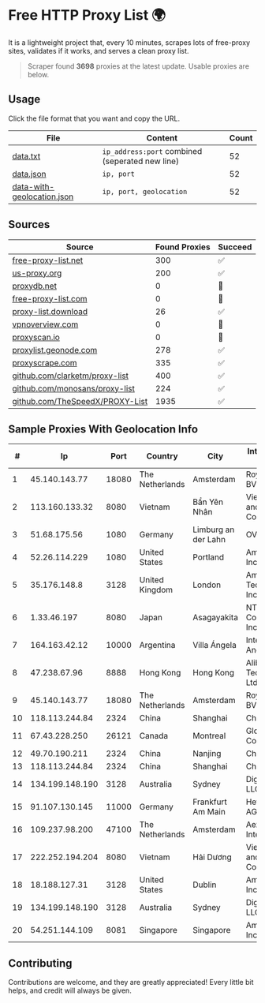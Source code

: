 
# Free HTTP Proxy List 🌍

It is a lightweight project that, every 10 minutes, scrapes lots of free-proxy sites, validates if it works, and serves a clean proxy list.


> Scraper found **3698** proxies at the latest update. Usable proxies are below.

## Usage

Click the file format that you want and copy the URL.


|File|Content|Count|
|----|-------|-----|
|[data.txt](https://raw.githubusercontent.com/themiralay/Proxy-List-World/master/data.txt)|`ip_address:port` combined (seperated new line)|52|
|[data.json](https://raw.githubusercontent.com/themiralay/Proxy-List-World/master/data.json)|`ip, port`|52|
|[data-with-geolocation.json](https://raw.githubusercontent.com/themiralay/Proxy-List-World/master/data-with-geolocation.json)|`ip, port, geolocation`|52|

## Sources

|Source|Found Proxies|Succeed|
|------|-------------|-------|
|[free-proxy-list.net](https://free-proxy-list.net)|300|✅|
|[us-proxy.org](https://www.us-proxy.org)|200|✅|
|[proxydb.net](http://proxydb.net)|0|🚫|
|[free-proxy-list.com](https://free-proxy-list.com/?page=&port=&type%5B%5D=http&type%5B%5D=https&up_time=0&search=Search)|0|🚫|
|[proxy-list.download](https://www.proxy-list.download/HTTP)|26|✅|
|[vpnoverview.com](https://vpnoverview.com/privacy/anonymous-browsing/free-proxy-servers)|0|🚫|
|[proxyscan.io](https://www.proxyscan.io)|0|🚫|
|[proxylist.geonode.com](https://proxylist.geonode.com/api/proxy-list?limit=300&page=1&sort_by=lastChecked&sort_type=desc&protocols=http,https)|278|✅|
|[proxyscrape.com](https://api.proxyscrape.com/v2/?request=displayproxies&protocol=http&timeout=10000&country=all&ssl=all&anonymity=all)|335|✅|
|[github.com/clarketm/proxy-list](https://raw.githubusercontent.com/clarketm/proxy-list/master/proxy-list-raw.txt)|400|✅|
|[github.com/monosans/proxy-list](https://raw.githubusercontent.com/monosans/proxy-list/main/proxies/http.txt)|224|✅|
|[github.com/TheSpeedX/PROXY-List](https://raw.githubusercontent.com/TheSpeedX/PROXY-List/master/http.txt)|1935|✅|


## Sample Proxies With Geolocation Info

|#|Ip|Port|Country|City|Internet Service Provider|
|-|--|----|-------|----|-------------------------|
|1|45.140.143.77|18080|The Netherlands|Amsterdam|RoyaleHosting BV|
|2|113.160.133.32|8080|Vietnam|Bẩn Yên Nhân|VietNam Post and Telecom Corporation|
|3|51.68.175.56|1080|Germany|Limburg an der Lahn|OVH SAS|
|4|52.26.114.229|1080|United States|Portland|Amazon.com, Inc.|
|5|35.176.148.8|3128|United Kingdom|London|Amazon Technologies Inc.|
|6|1.33.46.197|8080|Japan|Asagayakita|NTT PC Communications, Inc.|
|7|164.163.42.12|10000|Argentina|Villa Ángela|Interret Villa Angela SRL|
|8|47.238.67.96|8888|Hong Kong|Hong Kong|Alibaba (US) Technology Co., Ltd.|
|9|45.140.143.77|18080|The Netherlands|Amsterdam|RoyaleHosting BV|
|10|118.113.244.84|2324|China|Shanghai|Chinanet|
|11|67.43.228.250|26121|Canada|Montreal|GloboTech Communications|
|12|49.70.190.211|2324|China|Nanjing|Chinanet|
|13|118.113.244.84|2324|China|Shanghai|Chinanet|
|14|134.199.148.190|3128|Australia|Sydney|DigitalOcean, LLC|
|15|91.107.130.145|11000|Germany|Frankfurt Am Main|Hetzner Online AG|
|16|109.237.98.200|47100|The Netherlands|Amsterdam|Aeza International LTD|
|17|222.252.194.204|8080|Vietnam|Hải Dương|VietNam Post and Telecom Corporation|
|18|18.188.127.31|3128|United States|Dublin|Amazon.com, Inc.|
|19|134.199.148.190|3128|Australia|Sydney|DigitalOcean, LLC|
|20|54.251.144.109|8081|Singapore|Singapore|Amazon.com, Inc.|



## Contributing

Contributions are welcome, and they are greatly appreciated! Every
little bit helps, and credit will always be given.

